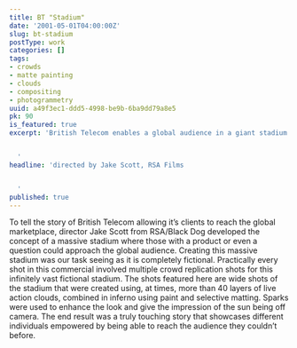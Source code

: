```yaml
---
title: BT "Stadium"
date: '2001-05-01T04:00:00Z'
slug: bt-stadium
postType: work
categories: []
tags:
- crowds
- matte painting
- clouds
- compositing
- photogrammetry
uuid: a49f3ec1-ddd5-4998-be9b-6ba9dd79a8e5
pk: 90
is_featured: true
excerpt: 'British Telecom enables a global audience in a giant stadium.


  '
headline: 'directed by Jake Scott, RSA Films


  '
published: true
---
```

To tell the story of British Telecom allowing it’s clients to reach the global
marketplace, director Jake Scott from RSA/Black Dog developed the concept of a
massive stadium where those with a product or even a question could approach
the global audience. Creating this massive stadium was our task seeing as it
is completely fictional. Practically every shot in this commercial involved
multiple crowd replication shots for this infinitely vast fictional stadium.
The shots featured here are wide shots of the stadium that were created using,
at times, more than 40 layers of live action clouds, combined in inferno using
paint and selective matting. Sparks were used to enhance the look and give the
impression of the sun being off camera. The end result was a truly touching
story that showcases different individuals empowered by being able to reach
the audience they couldn’t before.


